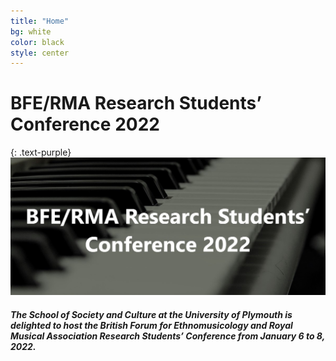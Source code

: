 ```yaml
---
title: "Home"
bg: white
color: black
style: center
---
```

# BFE/RMA Research Students’ Conference 2022
{: .text-purple}
![conference-logo](img/BFE-RMA-conference-logo.jpg)
##### The School of Society and Culture at the University of Plymouth is delighted to host the British Forum for Ethnomusicology and Royal Musical Association Research Students’ Conference from January 6 to 8, 2022.



